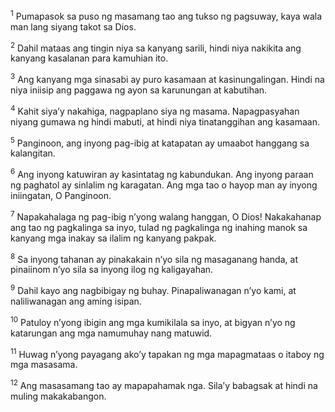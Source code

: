 <sup>1</sup>
Pumapasok sa puso ng masamang tao ang tukso ng pagsuway, kaya wala man lang siyang takot sa Dios. 

<sup>2</sup>
Dahil mataas ang tingin niya sa kanyang sarili, hindi niya nakikita ang kanyang kasalanan para kamuhian ito. 

<sup>3</sup>
Ang kanyang mga sinasabi ay puro kasamaan at kasinungalingan. Hindi na niya iniisip ang paggawa ng ayon sa karunungan at kabutihan. 

<sup>4</sup>
Kahit siyaʼy nakahiga, nagpaplano siya ng masama. Napagpasyahan niyang gumawa ng hindi mabuti, at hindi niya tinatanggihan ang kasamaan. 

<sup>5</sup>
Panginoon, ang inyong pag-ibig at katapatan ay umaabot hanggang sa kalangitan. 

<sup>6</sup>
Ang inyong katuwiran ay kasintatag ng kabundukan. Ang inyong paraan ng paghatol ay sinlalim ng karagatan. Ang mga tao o hayop man ay inyong iniingatan, O Panginoon. 

<sup>7</sup>
Napakahalaga ng pag-ibig nʼyong walang hanggan, O Dios! Nakakahanap ang tao ng pagkalinga sa inyo, tulad ng pagkalinga ng inahing manok sa kanyang mga inakay sa ilalim ng kanyang pakpak. 

<sup>8</sup>
Sa inyong tahanan ay pinakakain nʼyo sila ng masaganang handa, at pinaiinom nʼyo sila sa inyong ilog ng kaligayahan. 

<sup>9</sup>
Dahil kayo ang nagbibigay ng buhay. Pinapaliwanagan nʼyo kami, at naliliwanagan ang aming isipan. 

<sup>10</sup>
Patuloy nʼyong ibigin ang mga kumikilala sa inyo, at bigyan nʼyo ng katarungan ang mga namumuhay nang matuwid. 

<sup>11</sup>
Huwag nʼyong payagang akoʼy tapakan ng mga mapagmataas o itaboy ng mga masasama. 

<sup>12</sup>
Ang masasamang tao ay mapapahamak nga. Silaʼy babagsak at hindi na muling makakabangon.